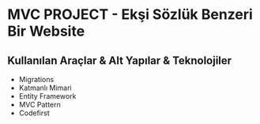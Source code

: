 <h1>MVC PROJECT - Ekşi Sözlük Benzeri Bir Website</h1>

<h2> Kullanılan Araçlar & Alt Yapılar & Teknolojiler </h2>

<ul>
  <li>Migrations</li>
  <li>Katmanlı Mimari</li>
  <li>Entity Framework</li>
  <li>MVC Pattern</li>
  <li>Codefirst</li>
</ul>
